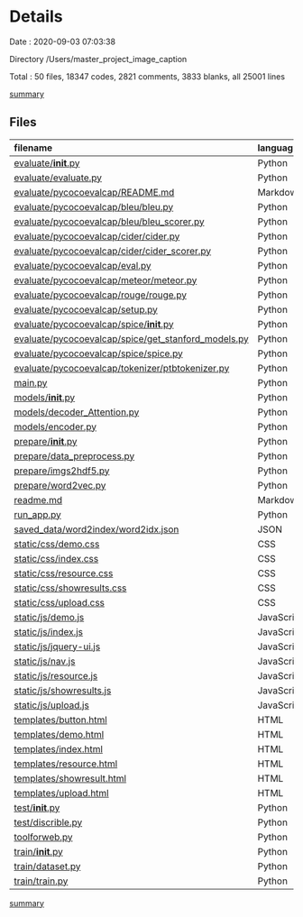 # Details

Date : 2020-09-03 07:03:38

Directory /Users/master_project_image_caption

Total : 50 files,  18347 codes, 2821 comments, 3833 blanks, all 25001 lines

[summary](results.md)

## Files
| filename | language | code | comment | blank | total |
| :--- | :--- | ---: | ---: | ---: | ---: |
| [evaluate/__init__.py](/evaluate/__init__.py) | Python | 0 | 0 | 1 | 1 |
| [evaluate/evaluate.py](/evaluate/evaluate.py) | Python | 133 | 27 | 30 | 190 |
| [evaluate/pycocoevalcap/README.md](/evaluate/pycocoevalcap/README.md) | Markdown | 45 | 0 | 13 | 58 |
| [evaluate/pycocoevalcap/bleu/bleu.py](/evaluate/pycocoevalcap/bleu/bleu.py) | Python | 22 | 14 | 12 | 48 |
| [evaluate/pycocoevalcap/bleu/bleu_scorer.py](/evaluate/pycocoevalcap/bleu/bleu_scorer.py) | Python | 180 | 22 | 63 | 265 |
| [evaluate/pycocoevalcap/cider/cider.py](/evaluate/pycocoevalcap/cider/cider.py) | Python | 22 | 21 | 12 | 55 |
| [evaluate/pycocoevalcap/cider/cider_scorer.py](/evaluate/pycocoevalcap/cider/cider_scorer.py) | Python | 128 | 43 | 22 | 193 |
| [evaluate/pycocoevalcap/eval.py](/evaluate/pycocoevalcap/eval.py) | Python | 57 | 10 | 10 | 77 |
| [evaluate/pycocoevalcap/meteor/meteor.py](/evaluate/pycocoevalcap/meteor/meteor.py) | Python | 58 | 11 | 14 | 83 |
| [evaluate/pycocoevalcap/rouge/rouge.py](/evaluate/pycocoevalcap/rouge/rouge.py) | Python | 53 | 34 | 19 | 106 |
| [evaluate/pycocoevalcap/setup.py](/evaluate/pycocoevalcap/setup.py) | Python | 10 | 1 | 3 | 14 |
| [evaluate/pycocoevalcap/spice/__init__.py](/evaluate/pycocoevalcap/spice/__init__.py) | Python | 0 | 0 | 1 | 1 |
| [evaluate/pycocoevalcap/spice/get_stanford_models.py](/evaluate/pycocoevalcap/spice/get_stanford_models.py) | Python | 34 | 5 | 10 | 49 |
| [evaluate/pycocoevalcap/spice/spice.py](/evaluate/pycocoevalcap/spice/spice.py) | Python | 77 | 9 | 17 | 103 |
| [evaluate/pycocoevalcap/tokenizer/ptbtokenizer.py](/evaluate/pycocoevalcap/tokenizer/ptbtokenizer.py) | Python | 34 | 25 | 11 | 70 |
| [main.py](/main.py) | Python | 31 | 2 | 6 | 39 |
| [models/__init__.py](/models/__init__.py) | Python | 0 | 0 | 1 | 1 |
| [models/decoder_Attention.py](/models/decoder_Attention.py) | Python | 79 | 5 | 25 | 109 |
| [models/encoder.py](/models/encoder.py) | Python | 24 | 3 | 9 | 36 |
| [prepare/__init__.py](/prepare/__init__.py) | Python | 0 | 0 | 1 | 1 |
| [prepare/data_preprocess.py](/prepare/data_preprocess.py) | Python | 69 | 8 | 13 | 90 |
| [prepare/imgs2hdf5.py](/prepare/imgs2hdf5.py) | Python | 35 | 11 | 6 | 52 |
| [prepare/word2vec.py](/prepare/word2vec.py) | Python | 34 | 6 | 5 | 45 |
| [readme.md](/readme.md) | Markdown | 121 | 0 | 41 | 162 |
| [run_app.py](/run_app.py) | Python | 118 | 21 | 17 | 156 |
| [saved_data/word2index/word2idx.json](/saved_data/word2index/word2idx.json) | JSON | 1 | 0 | 0 | 1 |
| [static/css/demo.css](/static/css/demo.css) | CSS | 29 | 0 | 0 | 29 |
| [static/css/index.css](/static/css/index.css) | CSS | 505 | 25 | 53 | 583 |
| [static/css/resource.css](/static/css/resource.css) | CSS | 666 | 5 | 0 | 671 |
| [static/css/showresults.css](/static/css/showresults.css) | CSS | 67 | 2 | 12 | 81 |
| [static/css/upload.css](/static/css/upload.css) | CSS | 608 | 23 | 53 | 684 |
| [static/js/demo.js](/static/js/demo.js) | JavaScript | 57 | 0 | 0 | 57 |
| [static/js/index.js](/static/js/index.js) | JavaScript | 296 | 44 | 34 | 374 |
| [static/js/jquery-ui.js](/static/js/jquery-ui.js) | JavaScript | 13,563 | 2,075 | 3,068 | 18,706 |
| [static/js/nav.js](/static/js/nav.js) | JavaScript | 6 | 0 | 0 | 6 |
| [static/js/resource.js](/static/js/resource.js) | JavaScript | 40 | 15 | 10 | 65 |
| [static/js/showresults.js](/static/js/showresults.js) | JavaScript | 15 | 9 | 9 | 33 |
| [static/js/upload.js](/static/js/upload.js) | JavaScript | 10 | 180 | 2 | 192 |
| [templates/button.html](/templates/button.html) | HTML | 20 | 3 | 8 | 31 |
| [templates/demo.html](/templates/demo.html) | HTML | 82 | 7 | 8 | 97 |
| [templates/index.html](/templates/index.html) | HTML | 146 | 17 | 43 | 206 |
| [templates/resource.html](/templates/resource.html) | HTML | 119 | 10 | 8 | 137 |
| [templates/showresult.html](/templates/showresult.html) | HTML | 90 | 6 | 7 | 103 |
| [templates/upload.html](/templates/upload.html) | HTML | 115 | 7 | 9 | 131 |
| [test/__init__.py](/test/__init__.py) | Python | 0 | 0 | 1 | 1 |
| [test/discrible.py](/test/discrible.py) | Python | 130 | 20 | 30 | 180 |
| [toolforweb.py](/toolforweb.py) | Python | 116 | 16 | 34 | 166 |
| [train/__init__.py](/train/__init__.py) | Python | 0 | 0 | 1 | 1 |
| [train/dataset.py](/train/dataset.py) | Python | 32 | 9 | 14 | 55 |
| [train/train.py](/train/train.py) | Python | 270 | 70 | 67 | 407 |

[summary](results.md)